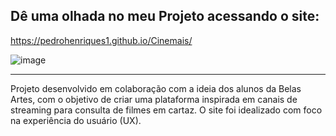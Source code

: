 ## Dê uma olhada no meu Projeto acessando o site: 
https://pedrohenriques1.github.io/Cinemais/

![image](https://github.com/user-attachments/assets/3087c4b2-4b35-4969-9472-6551c0dc506d)

---

Projeto desenvolvido em colaboração com a ideia dos alunos da Belas Artes, com o objetivo de criar uma plataforma inspirada em canais de streaming para consulta de filmes em cartaz. O site foi idealizado com foco na experiência do usuário (UX).

